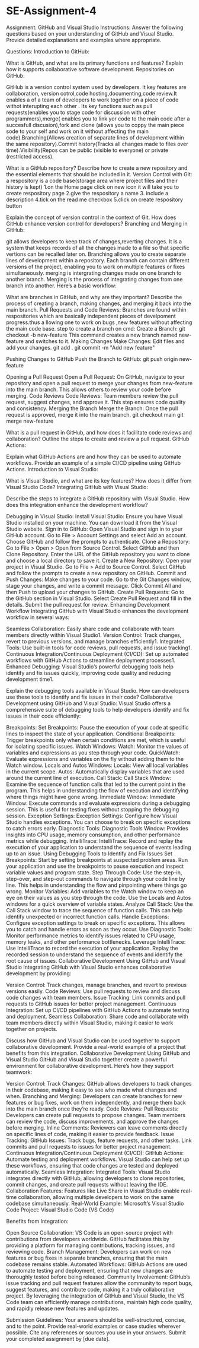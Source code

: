 # SE-Assignment-4
Assignment: GitHub and Visual Studio
Instructions:
Answer the following questions based on your understanding of GitHub and Visual Studio. Provide detailed explanations and examples where appropriate.

Questions:
Introduction to GitHub:

What is GitHub, and what are its primary functions and features? Explain how it supports collaborative software development.
Repositories on GitHub:

GitHub is a version control system used by developers. It key features are  collaboration, version cotrol,code hosting,documenting,code review.It enables a of a team of developers to work together on a piece of code withot interupting each other .
Its key functions such as pull requests(enables you to stage code for discussion with other programmers),merge( enables you to link yor code to the main code after a succesfull discusion),fork and clone (allows you to coppy the main piece sode to your self and work on it without affecting the main code).Branching(Allows creation of separate lines of development within the same repository).Commit history(Tracks all changes made to files over time).Visibility(Repos can be public (visible to everyone) or private (restricted access).

What is a GitHub repository? Describe how to create a new repository and the essential elements that should be included in it.
Version Control with Git:
a respository is a code base(storage area where project files and their history is kept)
1.on the Home page click on new icon it will take you to create respository page
2.give the respository a name
3. include a description
4.tick on the read me checkbox
5.click on create respository button

Explain the concept of version control in the context of Git. How does GitHub enhance version control for developers?
Branching and Merging in GitHub:

git allows developers to keep track of changes,reverting changes.
It is a system that keeps records of all the changes made to a file so that specific vertions can be recalled later on.
Branching allows you to create separate lines of development within a repository. Each branch can contain different versions of the project, enabling you to work on multiple features or fixes simultaneously.
merging is intergrating changes made on one branch to another branch.
Merging is the process of integrating changes from one branch into another. Here’s a basic workflow:

What are branches in GitHub, and why are they important? Describe the process of creating a branch, making changes, and merging it back into the main branch.
Pull Requests and Code Reviews:
Branches are found within respositories which are basically independent pieces of develpoment progress.thus a llowing one to work on bugs ,new features without affecting the main code base.
step to create a branch
on cmd:
Create a Branch:
git checkout -b new-feature
This command creates a new branch named new-feature and switches to it.
Making Changes
Make Changes: Edit files and add your changes.
git add .
git commit -m "Add new feature"

Pushing Changes to GitHub
Push the Branch to GitHub:
git push origin new-feature

Opening a Pull Request
Open a Pull Request: On GitHub, navigate to your repository and open a pull request to merge your changes from new-feature into the main branch. This allows others to review your code before merging.
Code Reviews
Code Reviews: Team members review the pull request, suggest changes, and approve it. This step ensures code quality and consistency.
Merging the Branch
Merge the Branch: Once the pull request is approved, merge it into the main branch.
git checkout main
git merge new-feature

What is a pull request in GitHub, and how does it facilitate code reviews and collaboration? Outline the steps to create and review a pull request.
GitHub Actions:

Explain what GitHub Actions are and how they can be used to automate workflows. Provide an example of a simple CI/CD pipeline using GitHub Actions.
Introduction to Visual Studio:

What is Visual Studio, and what are its key features? How does it differ from Visual Studio Code?
Integrating GitHub with Visual Studio:


Describe the steps to integrate a GitHub repository with Visual Studio. How does this integration enhance the development workflow?

Debugging in Visual Studio:
Install Visual Studio: Ensure you have Visual Studio installed on your machine. You can download it from the Visual Studio website.
Sign in to GitHub: Open Visual Studio and sign in to your GitHub account. Go to File > Account Settings and select Add an account. Choose GitHub and follow the prompts to authenticate.
Clone a Repository:
Go to File > Open > Open from Source Control.
Select GitHub and then Clone Repository.
Enter the URL of the GitHub repository you want to clone and choose a local directory to save it.
Create a New Repository:
Open your project in Visual Studio.
Go to File > Add to Source Control.
Select GitHub and follow the prompts to create a new repository on GitHub.
Commit and Push Changes:
Make changes to your code.
Go to the Git Changes window, stage your changes, and write a commit message.
Click Commit All and then Push to upload your changes to GitHub.
Create Pull Requests:
Go to the GitHub section in Visual Studio.
Select Create Pull Request and fill in the details.
Submit the pull request for review.
Enhancing Development Workflow
Integrating GitHub with Visual Studio enhances the development workflow in several ways:

Seamless Collaboration: Easily share code and collaborate with team members directly within Visual Studio1.
Version Control: Track changes, revert to previous versions, and manage branches efficiently1.
Integrated Tools: Use built-in tools for code reviews, pull requests, and issue tracking1.
Continuous Integration/Continuous Deployment (CI/CD): Set up automated workflows with GitHub Actions to streamline deployment processes1.
Enhanced Debugging: Visual Studio’s powerful debugging tools help identify and fix issues quickly, improving code quality and reducing development time1.

Explain the debugging tools available in Visual Studio. How can developers use these tools to identify and fix issues in their code?
Collaborative Development using GitHub and Visual Studio:
Visual Studio offers a comprehensive suite of debugging tools to help developers identify and fix issues in their code efficiently:

Breakpoints:
Set Breakpoints: Pause the execution of your code at specific lines to inspect the state of your application.
Conditional Breakpoints: Trigger breakpoints only when certain conditions are met, which is useful for isolating specific issues.
Watch Windows:
Watch: Monitor the values of variables and expressions as you step through your code.
QuickWatch: Evaluate expressions and variables on the fly without adding them to the Watch window.
Locals and Autos Windows:
Locals: View all local variables in the current scope.
Autos: Automatically display variables that are used around the current line of execution.
Call Stack:
Call Stack Window: Examine the sequence of function calls that led to the current point in the program. This helps in understanding the flow of execution and identifying where things might have gone wrong.
Immediate Window:
Immediate Window: Execute commands and evaluate expressions during a debugging session. This is useful for testing fixes without stopping the debugging session.
Exception Settings:
Exception Settings: Configure how Visual Studio handles exceptions. You can choose to break on specific exceptions to catch errors early.
Diagnostic Tools:
Diagnostic Tools Window: Provides insights into CPU usage, memory consumption, and other performance metrics while debugging.
IntelliTrace:
IntelliTrace: Record and replay the execution of your application to understand the sequence of events leading up to an issue.
Using Debugging Tools to Identify and Fix Issues
Set Breakpoints: Start by setting breakpoints at suspected problem areas. Run your application and use the breakpoints to pause execution and inspect variable values and program state.
Step Through Code: Use the step-in, step-over, and step-out commands to navigate through your code line by line. This helps in understanding the flow and pinpointing where things go wrong.
Monitor Variables: Add variables to the Watch window to keep an eye on their values as you step through the code. Use the Locals and Autos windows for a quick overview of variable states.
Analyze Call Stack: Use the Call Stack window to trace the sequence of function calls. This can help identify unexpected or incorrect function calls.
Handle Exceptions: Configure exception settings to break on specific exceptions. This allows you to catch and handle errors as soon as they occur.
Use Diagnostic Tools: Monitor performance metrics to identify issues related to CPU usage, memory leaks, and other performance bottlenecks.
Leverage IntelliTrace: Use IntelliTrace to record the execution of your application. Replay the recorded session to understand the sequence of events and identify the root cause of issues.
Collaborative Development Using GitHub and Visual Studio
Integrating GitHub with Visual Studio enhances collaborative development by providing:

Version Control: Track changes, manage branches, and revert to previous versions easily.
Code Reviews: Use pull requests to review and discuss code changes with team members.
Issue Tracking: Link commits and pull requests to GitHub issues for better project management.
Continuous Integration: Set up CI/CD pipelines with GitHub Actions to automate testing and deployment.
Seamless Collaboration: Share code and collaborate with team members directly within Visual Studio, making it easier to work together on projects.

Discuss how GitHub and Visual Studio can be used together to support collaborative development. Provide a real-world example of a project that benefits from this integration.
Collaborative Development Using GitHub and Visual Studio
GitHub and Visual Studio together create a powerful environment for collaborative development. Here’s how they support teamwork:

Version Control:
Track Changes: GitHub allows developers to track changes in their codebase, making it easy to see who made what changes and when.
Branching and Merging: Developers can create branches for new features or bug fixes, work on them independently, and merge them back into the main branch once they’re ready.
Code Reviews:
Pull Requests: Developers can create pull requests to propose changes. Team members can review the code, discuss improvements, and approve the changes before merging.
Inline Comments: Reviewers can leave comments directly on specific lines of code, making it easier to provide feedback.
Issue Tracking:
GitHub Issues: Track bugs, feature requests, and other tasks. Link commits and pull requests to issues for better project management.
Continuous Integration/Continuous Deployment (CI/CD):
GitHub Actions: Automate testing and deployment workflows. Visual Studio can help set up these workflows, ensuring that code changes are tested and deployed automatically.
Seamless Integration:
Integrated Tools: Visual Studio integrates directly with GitHub, allowing developers to clone repositories, commit changes, and create pull requests without leaving the IDE.
Collaboration Features: Features like Live Share in Visual Studio enable real-time collaboration, allowing multiple developers to work on the same codebase simultaneously.
Real-World Example: Microsoft’s Visual Studio Code
Project: Visual Studio Code (VS Code)

Benefits from Integration:

Open Source Collaboration: VS Code is an open-source project with contributions from developers worldwide. GitHub facilitates this by providing a platform for managing contributions, tracking issues, and reviewing code.
Branch Management: Developers can work on new features or bug fixes in separate branches, ensuring that the main codebase remains stable.
Automated Workflows: GitHub Actions are used to automate testing and deployment, ensuring that new changes are thoroughly tested before being released.
Community Involvement: GitHub’s issue tracking and pull request features allow the community to report bugs, suggest features, and contribute code, making it a truly collaborative project.
By leveraging the integration of GitHub and Visual Studio, the VS Code team can efficiently manage contributions, maintain high code quality, and rapidly release new features and updates.

Submission Guidelines:
Your answers should be well-structured, concise, and to the point.
Provide real-world examples or case studies wherever possible.
Cite any references or sources you use in your answers.
Submit your completed assignment by [due date].
